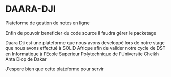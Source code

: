 # DAARA-DJI
Plateforme de gestion de notes en ligne


Enfin de pouvoir beneficier du code source il faudra gérer le packetage 

Daara Dji est une plateforme que nous avons developpé lors de notre stage que nous avons effectué à SOLID Afrique afin de valider notre cycle de DST en Informatique à l'Ecole Superieur Polytechnique de l'Universite Cheikh Anta Diop de Dakar

J'espere bien que cette plateforme pour servir
